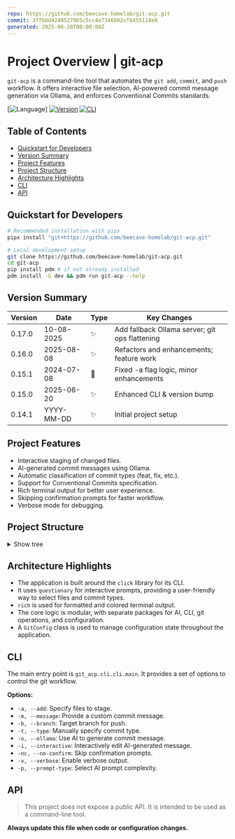 ```yaml
---
repo: https://github.com/beecave-homelab/git-acp.git
commit: 3f7b6d4249527965c5cc4e7346b02cf6455118e0
generated: 2025-06-20T00:00:00Z
---
```

<!-- SECTIONS:CLI,API -->

# Project Overview | git-acp

`git-acp` is a command-line tool that automates the `git add`, `commit`, and `push` workflow. It offers interactive file selection, AI-powered commit message generation via Ollama, and enforces Conventional Commits standards.

[![Language](https://img.shields.io/badge/Python-3.10+-blue)]
[![Version](https://img.shields.io/badge/Version-0.17.0-brightgreen)](#version-summary)
[![CLI](https://img.shields.io/badge/CLI-Click-blue)](#cli)

## Table of Contents

- [Quickstart for Developers](#quickstart-for-developers)
- [Version Summary](#version-summary)
- [Project Features](#project-features)
- [Project Structure](#project-structure)
- [Architecture Highlights](#architecture-highlights)
- [CLI](#cli)
- [API](#api)

## Quickstart for Developers

```bash
# Recommended installation with pipx
pipx install "git+https://github.com/beecave-homelab/git-acp.git"

# Local development setup
git clone https://github.com/beecave-homelab/git-acp.git
cd git-acp
pip install pdm # if not already installed
pdm install -G dev && pdm run git-acp --help
```

## Version Summary

| Version | Date       | Type | Key Changes                |
|---------|------------|------|----------------------------|
| 0.17.0  | 10-08-2025 | ✨   | Add fallback Ollama server; git ops flattening |
| 0.16.0  | 2025-08-08 | ✨   | Refactors and enhancements; feature work |
| 0.15.1  | 2024-07-08 | 🐛   | Fixed -a flag logic, minor enhancements |
| 0.15.0  | 2025-06-20 | ✨   | Enhanced CLI & version bump |
| 0.14.1  | YYYY-MM-DD | ✨   | Initial project setup      |

## Project Features

- Interactive staging of changed files.
- AI-generated commit messages using Ollama.
- Automatic classification of commit types (feat, fix, etc.).
- Support for Conventional Commits specification.
- Rich terminal output for better user experience.
- Skipping confirmation prompts for faster workflow.
- Verbose mode for debugging.

## Project Structure

<details><summary>Show tree</summary>

```text
git_acp/
├── __init__.py             # Exposes the package version.
├── __main__.py             # Main entry point, calls the CLI.
├── ai/
│   ├── __init__.py         # Exposes the commit message generation function.
│   ├── ai_utils.py         # Builds commit message prompts and editing helpers.
│   └── client.py           # Handles communication with the Ollama AI.
├── cli/
│   ├── __init__.py         # Exposes the main CLI function.
│   └── cli.py              # Defines the command-line interface using Click.
├── commit/                 # (empty) Intended for future commit-related logic.
├── pr/                     # (empty) Intended for future pull request helpers.
├── config/
│   ├── __init__.py         # Exposes all configuration constants and functions.
│   ├── constants.py        # Defines static configuration values and defaults.
│   └── env_config.py       # Manages loading of environment variables.
├── git/
│   ├── __init__.py         # Exposes all public Git operation functions.
│   ├── classification.py   # Classifies commit types based on file changes.
│   ├── git_operations.py   # Core Git commands (add, commit, push, etc.).
│   └── history.py          # Commit history and analysis utilities.
└── utils/
    ├── __init__.py         # Exposes utility functions and types.
    ├── formatting.py       # Provides styled terminal output functions.
    └── types.py            # Defines custom data types and type aliases.
```

</details>

## Architecture Highlights

- The application is built around the `click` library for its CLI.
- It uses `questionary` for interactive prompts, providing a user-friendly way to select files and commit types.
- `rich` is used for formatted and colored terminal output.
- The core logic is modular, with separate packages for AI, CLI, git operations, and configuration.
- A `GitConfig` class is used to manage configuration state throughout the application.

## CLI

The main entry point is `git_acp.cli.cli.main`. It provides a set of options to control the git workflow.

**Options:**

- `-a, --add`: Specify files to stage.
- `-m, --message`: Provide a custom commit message.
- `-b, --branch`: Target branch for push.
- `-t, --type`: Manually specify commit type.
- `-o, --ollama`: Use AI to generate commit message.
- `-i, --interactive`: Interactively edit AI-generated message.
- `-nc, --no-confirm`: Skip confirmation prompts.
- `-v, --verbose`: Enable verbose output.
- `-p, --prompt-type`: Select AI prompt complexity.

## API
>
> This project does not expose a public API. It is intended to be used as a command-line tool.

**Always update this file when code or configuration changes.**
